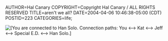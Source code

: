 AUTHOR=Hal Canary
COPYRIGHT=Copyright Hal Canary / ALL RIGHTS RESERVED
TITLE=aren't we all?
DATE=2004-04-06 10:46:38-05:00 (CDT)
POSTID=223
CATEGORIES=life;

![[You are connected to Han Solo.  Connection paths:  You <--> Kat <--> Jeff <--> Special E.D. <--> Han Solo.]](https://halcanary.org/images/han_solo.png)
